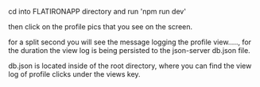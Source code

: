 cd into FLATIRONAPP directory and run 'npm run dev'

then click on the profile pics that you see on the screen.

for a split second you will see the message logging the profile view....., for the duration the view log is being persisted to the json-server db.json file.

db.json is located inside of the root directory, where you can find the view log of profile clicks under the views key.
